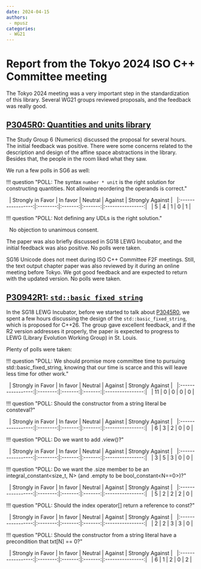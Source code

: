 ```yaml
---
date: 2024-04-15
authors:
 - mpusz
categories:
 - WG21
---
```


# Report from the Tokyo 2024 ISO C++ Committee meeting

The Tokyo 2024 meeting was a very important step in the standardization of this library. Several
WG21 groups reviewed proposals, and the feedback was really good.

<!-- more -->

## [P3045R0: Quantities and units library](https://wg21.link/p3045r0)

The Study Group 6 (Numerics) discussed the proposal for several hours. The initial feedback
was positive. There were some concerns related to the description and design of the affine
space abstractions in the library. Besides that, the people in the room liked what they saw.

We run a few polls in SG6 as well:

!!! question "POLL: The syntax `number * unit` is the right solution for constructing quantities. Not allowing reordering the operands is correct."

  | Strongly in Favor | In favor | Neutral | Against | Strongly Against |
  |:-----------------:|:--------:|:-------:|:-------:|:----------------:|
  |         5         |    4     |    1    |    0    |        1         |

!!! question "POLL: Not defining any UDLs is the right solution."

  No objection to unanimous consent.

The paper was also briefly discussed in SG18 LEWG Incubator, and the initial feedback was also
positive. No polls were taken.

SG16 Unicode does not meet during ISO C++ Committee F2F meetings. Still, the text output chapter paper
was also reviewed by it during an online meeting before Tokyo. We got good feedback and
are expected to return with the updated version. No polls were taken.


## [P30942R1: `std::basic_fixed_string`](https://wg21.link/p3094r1)

In the SG18 LEWG Incubator, before we started to talk about [P3045R0](https://wg21.link/p3045r0),
we spent a few hours discussing the design of the `std::basic_fixed_string`, which is proposed for
C++26. The group gave excellent feedback, and if the R2 version addresses it properly, the
paper is expected to progress to LEWG (Library Evolution Working Group) in St. Louis.

Plenty of polls were taken:

!!! question "POLL: We should promise more committee time to pursuing std::basic_fixed_string, knowing that our time is scarce and this will leave less time for other work."

  | Strongly in Favor | In favor | Neutral | Against | Strongly Against |
  |:-----------------:|:--------:|:-------:|:-------:|:----------------:|
  |        11         |    0     |    0    |    0    |        0         |

!!! question "POLL: Should the constructor from a string literal be consteval?"

  | Strongly in Favor | In favor | Neutral | Against | Strongly Against |
  |:-----------------:|:--------:|:-------:|:-------:|:----------------:|
  |         6         |    3     |    2    |    0    |        0         |

!!! question "POLL: Do we want to add .view()?"

  | Strongly in Favor | In favor | Neutral | Against | Strongly Against |
  |:-----------------:|:--------:|:-------:|:-------:|:----------------:|
  |         3         |    5     |    3    |    0    |        0         |

!!! question "POLL: Do we want the .size member to be an integral_constant<size_t, N> (and .empty to be bool_constant<N==0>)?"

  | Strongly in Favor | In favor | Neutral | Against | Strongly Against |
  |:-----------------:|:--------:|:-------:|:-------:|:----------------:|
  |         5         |    2     |    2    |    2    |        0         |

!!! question "POLL: Should the index operator[] return a reference to const?"

  | Strongly in Favor | In favor | Neutral | Against | Strongly Against |
  |:-----------------:|:--------:|:-------:|:-------:|:----------------:|
  |         2         |    2     |    3    |    3    |        0         |

!!! question "POLL: Should the constructor from a string literal have a precondition that txt[N] == 0?"

  | Strongly in Favor | In favor | Neutral | Against | Strongly Against |
  |:-----------------:|:--------:|:-------:|:-------:|:----------------:|
  |         6         |    1     |    2    |    0    |        2         |
